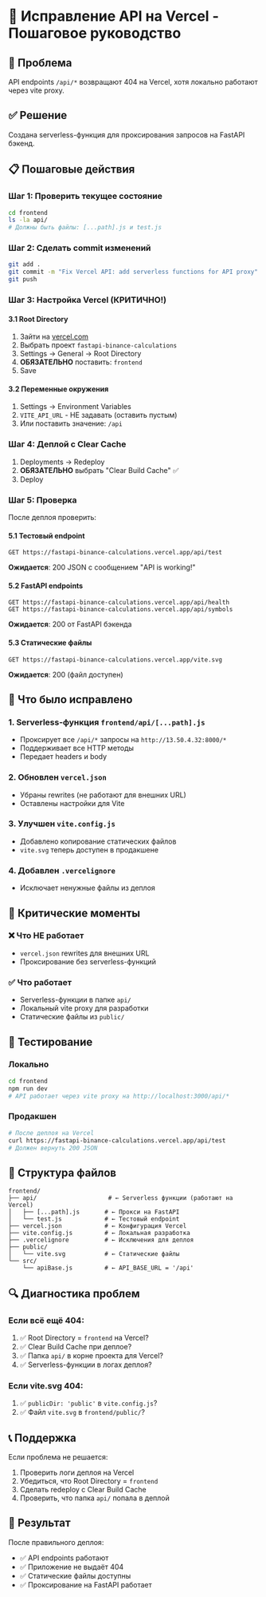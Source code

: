 # 🚀 Исправление API на Vercel - Пошаговое руководство

## 🎯 Проблема
API endpoints `/api/*` возвращают 404 на Vercel, хотя локально работают через vite proxy.

## ✅ Решение
Создана serverless-функция для проксирования запросов на FastAPI бэкенд.

## 📋 Пошаговые действия

### Шаг 1: Проверить текущее состояние
```bash
cd frontend
ls -la api/
# Должны быть файлы: [...path].js и test.js
```

### Шаг 2: Сделать commit изменений
```bash
git add .
git commit -m "Fix Vercel API: add serverless functions for API proxy"
git push
```

### Шаг 3: Настройка Vercel (КРИТИЧНО!)

#### 3.1 Root Directory
1. Зайти на [vercel.com](https://vercel.com)
2. Выбрать проект `fastapi-binance-calculations`
3. Settings → General → Root Directory
4. **ОБЯЗАТЕЛЬНО** поставить: `frontend`
5. Save

#### 3.2 Переменные окружения
1. Settings → Environment Variables
2. `VITE_API_URL` - НЕ задавать (оставить пустым)
3. Или поставить значение: `/api`

### Шаг 4: Деплой с Clear Cache
1. Deployments → Redeploy
2. **ОБЯЗАТЕЛЬНО** выбрать "Clear Build Cache" ✅
3. Deploy

### Шаг 5: Проверка
После деплоя проверить:

#### 5.1 Тестовый endpoint
```
GET https://fastapi-binance-calculations.vercel.app/api/test
```
**Ожидается**: 200 JSON с сообщением "API is working!"

#### 5.2 FastAPI endpoints
```
GET https://fastapi-binance-calculations.vercel.app/api/health
GET https://fastapi-binance-calculations.vercel.app/api/symbols
```
**Ожидается**: 200 от FastAPI бэкенда

#### 5.3 Статические файлы
```
GET https://fastapi-binance-calculations.vercel.app/vite.svg
```
**Ожидается**: 200 (файл доступен)

## 🔧 Что было исправлено

### 1. Serverless-функция `frontend/api/[...path].js`
- Проксирует все `/api/*` запросы на `http://13.50.4.32:8000/*`
- Поддерживает все HTTP методы
- Передает headers и body

### 2. Обновлен `vercel.json`
- Убраны rewrites (не работают для внешних URL)
- Оставлены настройки для Vite

### 3. Улучшен `vite.config.js`
- Добавлено копирование статических файлов
- `vite.svg` теперь доступен в продакшене

### 4. Добавлен `.vercelignore`
- Исключает ненужные файлы из деплоя

## 🚨 Критические моменты

### ❌ Что НЕ работает
- `vercel.json` rewrites для внешних URL
- Проксирование без serverless-функций

### ✅ Что работает
- Serverless-функции в папке `api/`
- Локальный vite proxy для разработки
- Статические файлы из `public/`

## 🧪 Тестирование

### Локально
```bash
cd frontend
npm run dev
# API работает через vite proxy на http://localhost:3000/api/*
```

### Продакшен
```bash
# После деплоя на Vercel
curl https://fastapi-binance-calculations.vercel.app/api/test
# Должен вернуть 200 JSON
```

## 📁 Структура файлов

```
frontend/
├── api/                    # ← Serverless функции (работают на Vercel)
│   ├── [...path].js       # ← Прокси на FastAPI
│   └── test.js            # ← Тестовый endpoint
├── vercel.json            # ← Конфигурация Vercel
├── vite.config.js         # ← Локальная разработка
├── .vercelignore          # ← Исключения для деплоя
├── public/
│   └── vite.svg           # ← Статические файлы
└── src/
    └── apiBase.js         # ← API_BASE_URL = '/api'
```

## 🔍 Диагностика проблем

### Если всё ещё 404:
1. ✅ Root Directory = `frontend` на Vercel?
2. ✅ Clear Build Cache при деплое?
3. ✅ Папка `api/` в корне проекта для Vercel?
4. ✅ Serverless-функции в логах деплоя?

### Если vite.svg 404:
1. ✅ `publicDir: 'public'` в `vite.config.js`?
2. ✅ Файл `vite.svg` в `frontend/public/`?

## 📞 Поддержка

Если проблема не решается:
1. Проверить логи деплоя на Vercel
2. Убедиться, что Root Directory = `frontend`
3. Сделать redeploy с Clear Build Cache
4. Проверить, что папка `api/` попала в деплой

## 🎉 Результат

После правильного деплоя:
- ✅ API endpoints работают
- ✅ Приложение не выдаёт 404
- ✅ Статические файлы доступны
- ✅ Проксирование на FastAPI работает
